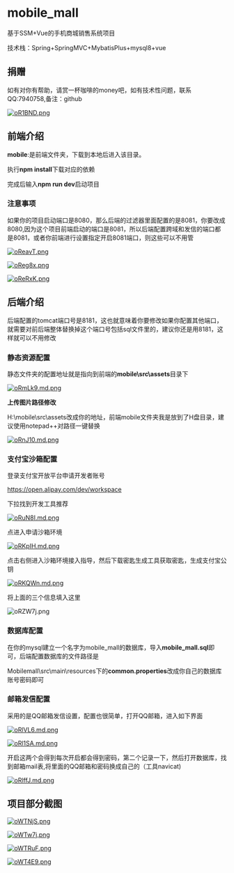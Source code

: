 # mobile_mall
基于SSM+Vue的手机商城销售系统项目

技术栈：Spring+SpringMVC+MybatisPlus+mysql8+vue

## 捐赠

如有对你有帮助，请赏一杯咖啡的money吧，如有技术性问题，联系QQ:7940758,备注：github

[![oR1BND.png](https://s4.ax1x.com/2021/12/08/oR1BND.png)](https://imgtu.com/i/oR1BND)


## 前端介绍

**mobile**:是前端文件夹，下载到本地后进入该目录。

执行**npm install**下载对应的依赖

完成后输入**npm run dev**启动项目

### 注意事项

如果你的项目启动端口是8080，那么后端的过滤器里面配置的是8081，你要改成8080,因为这个项目前端启动的端口是8081，所以后端配置跨域和发信的端口都是8081，或者你前端进行设置指定开启8081端口，则这些可以不用管

[![oReavT.png](https://s4.ax1x.com/2021/12/08/oReavT.png)](https://imgtu.com/i/oReavT)

[![oReg8x.png](https://s4.ax1x.com/2021/12/08/oReg8x.png)](https://imgtu.com/i/oReg8x)

[![oReRxK.png](https://s4.ax1x.com/2021/12/08/oReRxK.png)](https://imgtu.com/i/oReRxK)

## 后端介绍

后端配置的tomcat端口号是8181，这也就意味着你要修改如果你配置其他端口，就需要对前后端整体替换掉这个端口号包括sql文件里的，建议你还是用8181，这样就可以不用修改

### 静态资源配置

静态文件夹的配置地址就是指向到前端的**mobile\src\assets**目录下

[![oRmLk9.md.png](https://s4.ax1x.com/2021/12/08/oRmLk9.md.png)](https://imgtu.com/i/oRmLk9)

**上传图片路径修改**

H:\\mobile\\src\\assets改成你的地址，前端mobile文件夹我是放到了H盘目录，建议使用notepad++对路径一键替换

[![oRnJ10.md.png](https://s4.ax1x.com/2021/12/08/oRnJ10.md.png)](https://imgtu.com/i/oRnJ10)



### 支付宝沙箱配置

登录支付宝开放平台申请开发者账号

https://open.alipay.com/dev/workspace

下拉找到开发工具推荐

[![oRuN8I.md.png](https://s4.ax1x.com/2021/12/08/oRuN8I.md.png)](https://imgtu.com/i/oRuN8I)

点进入申请沙箱环境

[![oRKpIH.md.png](https://s4.ax1x.com/2021/12/08/oRKpIH.md.png)](https://imgtu.com/i/oRKpIH)

点击右侧进入沙箱环境接入指导，然后下载密匙生成工具获取密匙，生成支付宝公钥

[![oRKQWn.md.png](https://s4.ax1x.com/2021/12/08/oRKQWn.md.png)](https://imgtu.com/i/oRKQWn)

将上面的三个信息填入这里

![oRZW7j.png](https://s4.ax1x.com/2021/12/08/oRZW7j.png)

### 数据库配置

在你的mysql建立一个名字为mobile_mall的数据库，导入**mobile_mall.sql**即可，后端配置数据库的文件路径是

Mobilemall\src\main\resources下的**common.properties**改成你自己的数据库账号密码即可

### 邮箱发信配置

采用的是QQ邮箱发信设置，配置也很简单，打开QQ邮箱，进入如下界面

[![oRlVL6.md.png](https://s4.ax1x.com/2021/12/08/oRlVL6.md.png)](https://imgtu.com/i/oRlVL6)

[![oRl1SA.md.png](https://s4.ax1x.com/2021/12/08/oRl1SA.md.png)](https://imgtu.com/i/oRl1SA)



开启这两个会得到每次开启都会得到密码，第二个记录一下，然后打开数据库，找到邮箱mail表,将里面的QQ邮箱和密码换成自己的（工具navicat)

[![oRlffJ.md.png](https://s4.ax1x.com/2021/12/08/oRlffJ.md.png)](https://imgtu.com/i/oRlffJ)

## 项目部分截图

[![oWTNjS.png](https://s1.ax1x.com/2021/12/09/oWTNjS.png)](https://imgtu.com/i/oWTNjS)

[![oWTw7j.png](https://s1.ax1x.com/2021/12/09/oWTw7j.png)](https://imgtu.com/i/oWTw7j)

[![oWTRuF.png](https://s1.ax1x.com/2021/12/09/oWTRuF.png)](https://imgtu.com/i/oWTRuF)

[![oWT4E9.png](https://s1.ax1x.com/2021/12/09/oWT4E9.png)](https://imgtu.com/i/oWT4E9)
